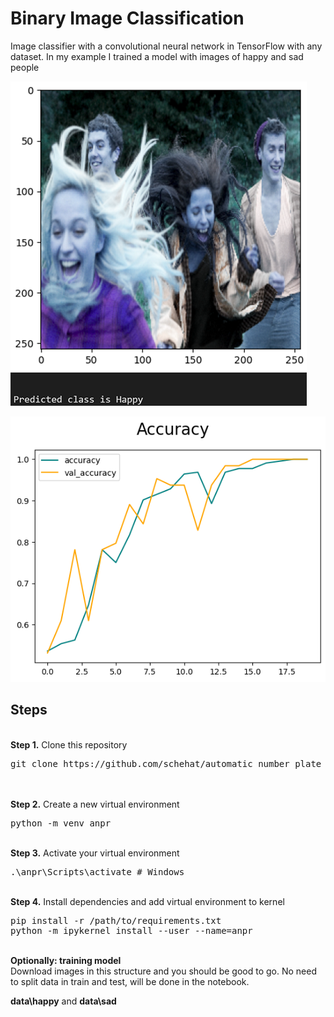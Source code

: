 # Binary Image Classification
Image classifier with a convolutional neural network in TensorFlow with any dataset. In my example I trained a model with images of happy and sad people

![Screenshot](images/test_image.PNG)

![Screenshot](images/accuracy.png)

## Steps
<br />
<b>Step 1.</b> Clone this repository
<pre>
git clone https://github.com/schehat/automatic_number_plate_recognition
</pre>
<br/><br/>
<b>Step 2.</b> Create a new virtual environment 
<pre>
python -m venv anpr
</pre> 
<br/>
<b>Step 3.</b> Activate your virtual environment
<pre>
.\anpr\Scripts\activate # Windows 
</pre>
<br/>
<b>Step 4.</b> Install dependencies and add virtual environment to kernel
<pre>
pip install -r /path/to/requirements.txt
python -m ipykernel install --user --name=anpr
</pre>
<br/>
<b>Optionally: training model</b> <br>Download images in this structure and you should be good to go. No need to split data in train and test, will be done in the notebook.

<b> data\happy</b> and
<b> data\sad</b>